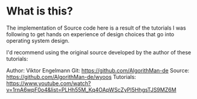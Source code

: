 # What is this?
The implementation of Source code here is a result of
the tutorials I was following to get hands on experience
of design choices that go into operating system design.

I'd recommend using the original source developed by
the author of these tutorials:

Author: Viktor Engelmann
Git: https://github.com/AlgorithMan-de
Source: https://github.com/AlgorithMan-de/wyoos
Tutorials: https://www.youtube.com/watch?v=1rnA6wpF0o4&list=PLHh55M_Kq4OApWScZyPl5HhgsTJS9MZ6M
